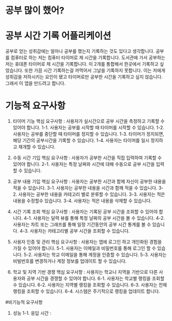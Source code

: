 # 공부 많이 했어?
# 공부 시간 기록 어플리케이션
공부로 얻는 성취감에는 얼마나 공부를 했는지 기록하는 것도 있다고 생각합니다.
공부를 컴퓨터로 하는 저는 컴퓨터 타이머로 제 시간을 기록합니다.
도서관에 가서 공부하는 저는 휴대폰 타이머로 제 시간을 기록합니다.
이 2개를 통합해서 한곳에서 기록하고 싶었습니다.
또한 가끔 시간 기록하는걸 까먹어서 그날을 기록하지 못합니다.
이는 저에게 성취감을 저하시키는 요인이 됐고 타이머로만 공부한 시간을 기록하고 싶지 않습니다.
그래서 이 앱을 만드려고 합니다.

# 기능적 요구사항
1. 타이머 기능
핵심 요구사항 : 사용자가 실시간으로 공부 시간을 측정하고 기록할 수 있어야 합니다.
1-1. 사용자는 공부를 시작할 때 타이머를 시작할 수 있습니다.
1-2. 사용자는 공부를 중단할 때 타이머를 정지할 수 있습니다.
1-3. 타이머가 정지되면, 해당 기간의 공부시간을 기록할 수 있습니다.
1-4. 사용자는 타이머를 일시 정지하고 재개할 수 있습니다.

2. 수동 시간 기입
핵심 요구사항 : 사용자가 공부한 시간을 직접 입력하여 기록할 수 있어야 합니다.
2-1. 사용자는 특정 날짜와 시간에 대해 수동으로 공부 시간을 입력할 수 있습니다.

3. 공부 내용 기입
핵심 요구사항 : 사용자는 공부한 시간과 함께 자신이 공부한 내용을 적을 수 있습니다.
3-1. 사용자는 공부한 내용을 시간과 함께 적을 수 있습니다.
3-2. 사용자는 공부한 내용을 카테고리 별로 분류할 수 있습니다.
3-3. 사용자는 적은 내용을 수정할수 있습니다.
3-4. 사용자는 적은 내용을 삭제할 수 있습니다.

4. 시간 기록 조회
핵심 요구사항 : 사용자는 기록된 공부 시간을 조회할 수 있어야 합니다.
4-1. 사용자는 달력 뷰를 통해 특정 날짜의 공부 시간을 볼 수 있습니다.
4-2. 사용자는 차트 또는 그래프를 통해 일정 기간동안의 공부 시간 통계를 볼 수 있습니다.
4-3. 사용자는 카테고리별 공부 시간을 조회할 수 있습니다.

5. 사용자 인증 및 관리
핵심 요구사항 : 사용자는 앱에 로그인 하고 개인화된 경험을 가질 수 있어야 합니다.
5-1. 사용자는 이메일과 비밀번호를 통해 로그인 할 수 있습니다.
5-2. 사용자는 학교 이메일을 통해 계정을 인증할 수 있습니다.
5-3. 사용자는 비빌번호를 변경하거나 계정 정보를 업데이트 할 수 있습니다.

6. 학교 및 지역 기반 경쟁
핵심 요구사항 : 사용자는 학교나 지역을 기반으로 다른 사용자와 공부 시간을 경쟁할 수 있어야 합니다.
6-1. 사용자는 학교별 랭킹을 조회할 수 있습니다.
6-2. 사용자는 지역별 랭킹을 조회할 수 있습니다.
6-3. 사용자는 전체 랭킹을 조회할 수 있습니다.
6-4. 시스템은 주기적으로 랭킹을 업데이트 합니다.

#비기능적 요구사항
1. 성능
1-1. 응답 시간 :










